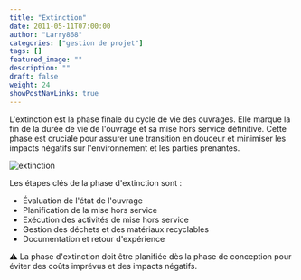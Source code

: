 ```yaml
---
title: "Extinction"
date: 2011-05-11T07:00:00
author: "Larry868"
categories: ["gestion de projet"]
tags: []
featured_image: ""
description: ""
draft: false
weight: 24
showPostNavLinks: true
---
```


L'extinction est la phase finale du cycle de vie des ouvrages. Elle marque la fin de la durée de vie de l'ouvrage et sa mise hors service définitive. Cette phase est cruciale pour assurer une transition en douceur et minimiser les impacts négatifs sur l'environnement et les parties prenantes.

<!--more-->

![extinction](/images/formation-projet-extinction.png)

Les étapes clés de la phase d'extinction sont :
- Évaluation de l'état de l'ouvrage
- Planification de la mise hors service
- Exécution des activités de mise hors service
- Gestion des déchets et des matériaux recyclables
- Documentation et retour d'expérience

:warning: La phase d'extinction doit être planifiée dès la phase de conception pour éviter des coûts imprévus et des impacts négatifs.